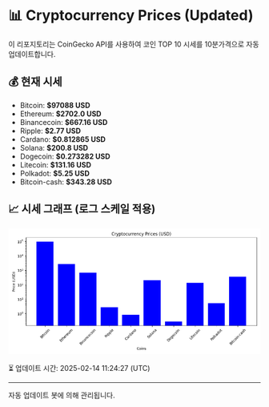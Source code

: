 
# 📊 Cryptocurrency Prices (Updated)

이 리포지토리는 CoinGecko API를 사용하여 코인 TOP 10 시세를 10분가격으로 자동 업데이트합니다.

## 💰 현재 시세
- Bitcoin: **$97088 USD**
- Ethereum: **$2702.0 USD**
- Binancecoin: **$667.16 USD**
- Ripple: **$2.77 USD**
- Cardano: **$0.812865 USD**
- Solana: **$200.8 USD**
- Dogecoin: **$0.273282 USD**
- Litecoin: **$131.16 USD**
- Polkadot: **$5.25 USD**
- Bitcoin-cash: **$343.28 USD**

## 📈 시세 그래프 (로그 스케일 적용)
![Crypto Prices](crypto_prices.png)

⏳ 업데이트 시간: 2025-02-14 11:24:27 (UTC)

---
자동 업데이트 봇에 의해 관리됩니다.

